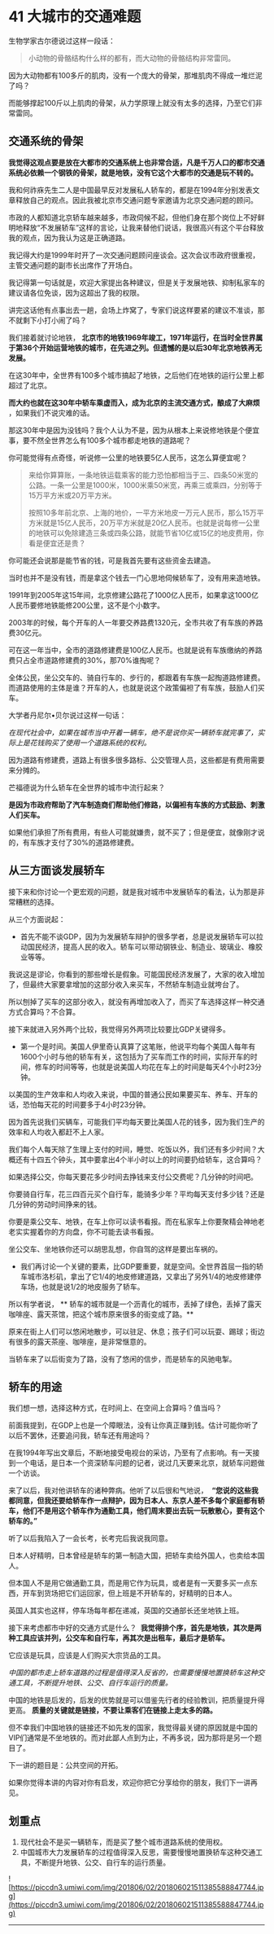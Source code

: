 # 41 大城市的交通难题

生物学家古尔德说过这样一段话：

> 小动物的骨骼结构什么样的都有，而大动物的骨骼结构非常雷同。

因为大动物都有100多斤的肌肉，没有一个庞大的骨架，那堆肌肉不得成一堆烂泥了吗？

而能够撑起100斤以上肌肉的骨架，从力学原理上就没有太多的选择，乃至它们非常雷同。

## 交通系统的骨架

 **我觉得这观点要是放在大都市的交通系统上也非常合适，凡是千万人口的都市交通系统必依赖一个钢铁的骨架，就是地铁，没有它这个大都市的交通是玩不转的。**

我和何祚庥先生二人是中国最早反对发展私人轿车的，都是在1994年分别发表文章释放自己的观点。因此我被北京市交通问题专家邀请为北京交通问题的顾问。

市政的人都知道北京轿车越来越多，市政伺候不起，但他们身在那个岗位上不好鲜明地释放“不发展轿车”这样的言论，让我来替他们说话，我很高兴有这个平台释放我的观点，因为我认为这是正确道路。

我记得大约是1999年时开了一次交通问题顾问座谈会。这次会议市政府很重视，主管交通问题的副市长出席作了开场白。

我记得第一句话就是，欢迎大家提出各种建议，但是关于发展地铁、抑制私家车的建议请各位免谈，因为这超出了我的权限。

讲完这话他有点事出去一趟，会场上炸窝了，专家们说这样要紧的建议不准谈，那不就剩下小打小闹了吗？

我们接着就讨论地铁， **北京市的地铁1969年竣工，1971年运行，在当时全世界属于第36个开始运营地铁的城市，在先进之列。但遗憾的是以后30年北京地铁再无发展。**

在这30年中，全世界有100多个城市搞起了地铁，之后他们在地铁的运行公里上都超过了北京。

 **而大约也就在这30年中轿车乘虚而入，成为北京的主流交通方式，酿成了大麻烦** ，如果我们不说灾难的话。

那这30年中是因为没钱吗？我个人认为不是，因为从根本上来说修地铁是个便宜事，要不然全世界怎么有100多个城市都走地铁的道路呢？

你可能觉得有点奇怪，听说修一公里的地铁要5亿人民币，这怎么算便宜呢？

> 来给你算算账，一条地铁运载乘客的能力恐怕都相当于三、四条50米宽的公路。一条一公里是1000米，1000米乘50米宽，再乘三或乘四，分别等于15万平方米或20万平方米。
> 
> 按照10多年前北京、上海的地价，一平方米地皮一万元人民币，那么15万平方米就是15亿人民币，20万平方米就是20亿人民币。也就是说每修一公里的地铁可以免除建造三条或四条公路，就能节省10亿或15亿的地皮费用，你看是便宜还是贵？

你可能还会说那是能节省的钱，可是我首先要有这些资金去建造。

当时也并不是没有钱，而是拿这个钱去一门心思地伺候轿车了，没有用来造地铁。

1991年到2005年这15年间，北京修建公路花了1000亿人民币，如果拿这1000亿人民币要修地铁能修200公里，这不是个小数字。

2003年的时候，每个开车的人一年要交养路费1320元，全市共收了有车族的养路费30亿元。

可在这一年当中，全市的道路修建费是100亿人民币。也就是说有车族缴纳的养路费只占全市道路修建费的30%，那70%谁掏呢？

全体公民，坐公交车的、骑自行车的、步行的，都跟着有车族一起掏道路修建费。而道路使用的主体是谁？开车的人，也就是说这个政策偏袒了有车族，鼓励人们买车。

大学者丹尼尔•贝尔说过这样一句话：

 *在现代社会中，如果在城市当中开着一辆车，绝不是说你买一辆轿车就完事了，实际上是花钱购买了使用一个道路系统的权利。*

因为道路有修建费，道路上有很多很多路标、公交管理人员，这些都是有费用需要来分摊的。

芒福德说为什么轿车在全世界的城市中流行起来？

 **是因为市政府帮助了汽车制造商们帮助他们修路，以偏袒有车族的方式鼓励、刺激人们买车。**

如果他们承担了所有费用，有些人可能就嫌贵，就不买了；但是便宜，就像刚才说的，有车族才支付了30%的道路修建费。

## 从三方面谈发展轿车

接下来和你讨论一个更宏观的问题，就是我对城市中发展轿车的看法，认为那是非常糟糕的选择。

从三个方面说起：

* 首先不能不谈GDP，因为为发展轿车辩护的很多学者，总是说发展轿车可以拉动国民经济，提高人民的收入。轿车可以带动钢铁业、制造业、玻璃业、橡胶业等等。

我说这是谬论，你看到的那些增长是假象。可能国民经济发展了，大家的收入增加了，但最终大家要拿增加的这部分收入来买车，不然轿车制造业就垮台了。

所以刨掉了买车的这部分收入，就没有再增加收入了，而买了车选择这样一种交通方式合算吗？不合算。

接下来就进入另外两个比较，我觉得另外两项比较要比GDP关键得多。

* 第一个是时间。美国人伊里奇认真算了这笔账，他说平均每个美国人每年有1600个小时与他的轿车有关，这包括为了买车而工作的时间，实际开车的时间，修车的时间等等，也就是说美国人均花在车上的时间是每天4个小时23分钟。

以美国的生产效率和人均收入来说，中国的普通公民如果要买车、养车、开车的话，恐怕每天花的时间要多于4小时23分钟。

因为首先说我们买辆车，可能我们平均每天要比美国人花的钱多，因为我们生产的效率和人均收入都赶不上人家。

我们每个人每天除了生理上支付的时间，睡觉、吃饭以外，我们还有多少时间？大概还有十四五个钟头，其中要拿出4个半小时以上的时间要扔给轿车，这合算吗？

如果选择公交，你每天要花多少时间去挣钱来支付公交费呢？几分钟的时间吧。

你要骑自行车，花三四百元买个自行车，能骑多少年？平均每天支付多少钱？还是几分钟的劳动时间挣来的钱。

你要是乘公交车、地铁，在车上你可以读书看报。而在私家车上你要聚精会神地老老实实握着你的方向盘，你不可能去读书看报。

坐公交车、坐地铁你还可以胡思乱想，你自驾的这样是要出车祸的。

* 我们再讨论一个关键的要素，比GDP要重要，就是空间。全世界首屈一指的轿车城市洛杉矶，拿出了它1/4的地皮修建道路，又拿出了另外1/4的地皮修建停车场，也就是说1/2的地皮服务了轿车。

所以有学者说， ** 轿车的城市就是一个沥青化的城市，丢掉了绿色，丢掉了露天咖啡座、露天茶馆，把这个城市原来很多的街变成了路。**

原来在街上人们可以悠闲地散步，可以驻足、休息；孩子们可以玩耍、踢球；街边有很多的露天茶座、咖啡座，是非常惬意的。

当轿车来了以后街变为了路，没有了悠闲的信步，而是轿车的风驰电掣。

## 轿车的用途

我们想一想，选择这种方式，在时间上、在空间上合算吗？值当吗？

前面我提到，在GDP上也是一个障眼法，没有让你真正赚到钱。估计可能你听了以后不罢休，还要追问我，轿车还有用途吗？

在我1994年写出文章后，不断地接受电视台的采访，乃至有了点影响。有一天接到一个电话，是日本一个资深轿车问题的记者，说过几天要来北京，就轿车问题做一个访谈。

来了以后，我对他讲轿车的诸种弊病。他听了以后很和气地说，  **“您说的这些我都同意，但我还要给轿车作一点辩护，因为日本人、东京人差不多每个家庭都有轿车，他们不是用这个轿车作为通勤工具，他们周末要出去玩一玩散散心，要有这个轿车的。”**

听了以后我陷入了一会长考，长考完后我说我同意。

日本人好精明，日本曾经是轿车的第一制造大国，把轿车卖给外国人，也卖给本国人。

但本国人不是用它做通勤工具，而是用它作为玩具，或者是有一天要多买一点东西，开车到货场把它们运回家，但上班是不开轿车的，好精明的日本人。

英国人其实也这样，停车场每年都在递减，英国的交通部长还坐地铁上班。

接下来考虑都市中好的交通方式是什么？  **我觉得排个序，首先是地铁，其次是两种工具应该并列，公交车和自行车，再其次是出租车，最后才是轿车。**

它应该是玩具，应该是人们购买大宗货品的工具。

 *中国的都市走上轿车道路的过程是值得深入反省的，也需要慢慢地置换轿车这种交通工具，不断提升地铁、公交、自行车运行的质量。*

中国的地铁是后发的，后发的优势就是可以借鉴先行者的经验教训，把质量提升得更高。 **质量的关键就是链接，不要让乘客们在链接上走太多的路。**

但不幸我们中国地铁的链接还不如先发的国家，我觉得最关键的原因就是中国的VIP们通常是不坐地铁的。而对此鄙人点到为止，不再多说，因为那将是另一个题目了。

下一讲的题目是：公共空间的开拓。

如果你觉得本讲的内容对你有启发，欢迎你把它分享给你的朋友，我们下一讲再见。

## 划重点

1. 现代社会不是买一辆轿车，而是买了整个城市道路系统的使用权。
2. 中国城市大力发展轿车的过程值得深入反思，需要慢慢地置换轿车这种交通工具，不断提升地铁、公交、自行车的运行质量。

![https://piccdn3.umiwi.com/img/201806/02/201806021511385588847744.jpg](https://piccdn3.umiwi.com/img/201806/02/201806021511385588847744.jpg)

---

